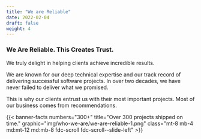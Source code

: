 ```yaml
---
title: "We are Reliable"
date: 2022-02-04
draft: false
weight: 4
---
```


### We Are Reliable. This Creates Trust.

We truly delight in helping clients achieve incredible results.

We are known for our deep technical expertise and our track record of delivering successful software projects. In over two decades, we have never failed to deliver what we promised.

This is why our clients entrust us with their most important projects. Most of our business comes from recommendations.

{{< banner-facts numbers="300+" title="Over 300 projects shipped on time." graphic="img/who-we-are/we-are-reliable-1.png" class="mt-8 mb-4 md:mt-12 md:mb-8 fdc-scroll fdc-scroll--slide-left" >}}